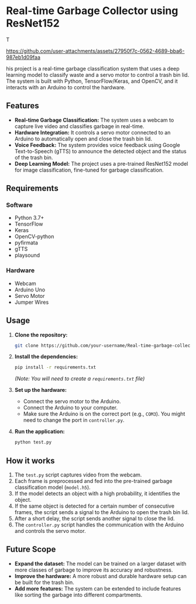 # Real-time Garbage Collector using ResNet152

T

https://github.com/user-attachments/assets/27950f7c-0562-4689-bba6-987eb1d09faa

his project is a real-time garbage classification system that uses a deep learning model to classify waste and a servo motor to control a trash bin lid. The system is built with Python, TensorFlow/Keras, and OpenCV, and it interacts with an Arduino to control the hardware.

## Features

*   **Real-time Garbage Classification:** The system uses a webcam to capture live video and classifies garbage in real-time.
*   **Hardware Integration:** It controls a servo motor connected to an Arduino to automatically open and close the trash bin lid.
*   **Voice Feedback:** The system provides voice feedback using Google Text-to-Speech (gTTS) to announce the detected object and the status of the trash bin.
*   **Deep Learning Model:** The project uses a pre-trained ResNet152 model for image classification, fine-tuned for garbage classification.

## Requirements

### Software

*   Python 3.7+
*   TensorFlow
*   Keras
*   OpenCV-python
*   pyfirmata
*   gTTS
*   playsound

### Hardware

*   Webcam
*   Arduino Uno
*   Servo Motor
*   Jumper Wires

## Usage

1.  **Clone the repository:**
    ```bash
    git clone https://github.com/your-username/Real-time-garbage-collector-using-resnet152.git
    ```
2.  **Install the dependencies:**
    ```bash
    pip install -r requirements.txt
    ```
    *(Note: You will need to create a `requirements.txt` file)*

3.  **Set up the hardware:**
    *   Connect the servo motor to the Arduino.
    *   Connect the Arduino to your computer.
    *   Make sure the Arduino is on the correct port (e.g., `COM3`). You might need to change the port in `controller.py`.

4.  **Run the application:**
    ```bash
    python test.py
    ```

## How it works

1.  The `test.py` script captures video from the webcam.
2.  Each frame is preprocessed and fed into the pre-trained garbage classification model (`model.h5`).
3.  If the model detects an object with a high probability, it identifies the object.
4.  If the same object is detected for a certain number of consecutive frames, the script sends a signal to the Arduino to open the trash bin lid.
5.  After a short delay, the script sends another signal to close the lid.
6.  The `controller.py` script handles the communication with the Arduino and controls the servo motor.

## Future Scope

*   **Expand the dataset:** The model can be trained on a larger dataset with more classes of garbage to improve its accuracy and robustness.
*   **Improve the hardware:** A more robust and durable hardware setup can be built for the trash bin.
*   **Add more features:** The system can be extended to include features like sorting the garbage into different compartments.
